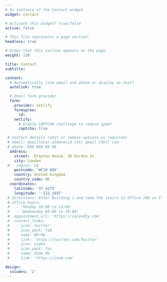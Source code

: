 ```yaml
---
# An instance of the Contact widget.
widget: contact

# Activate this widget? true/false
active: false

# This file represents a page section.
headless: true

# Order that this section appears on the page.
weight: 130

title: Contact
subtitle:

content:
  # Automatically link email and phone or display as text?
  autolink: true

  # Email form provider
  form:
    provider: netlify
    formspree:
      id:
    netlify:
      # Enable CAPTCHA challenge to reduce spam?
      captcha: true

 # Contact details (edit or remove options as required)
 # email: mpaillacar.almonacid [at] gmail [dot] com
 # phone: 888 888 88 88
  address:
    street:  Drayton House, 30 Gordon St.
    city: London
 #   region: CA
    postcode: 'WC1H 0AX'
    country: United Kingdom
    country_code: UK
  coordinates:
    latitude: '37.4275'
    longitude: '-122.1697'
 # directions: Enter Building 1 and take the stairs to Office 200 on Floor 2
 # office_hours:
 #   - 'Monday 10:00 to 13:00'
 #   - 'Wednesday 09:00 to 10:00'
 #  appointment_url: 'https://calendly.com'
 #  contact_links:
 #   - icon: twitter
 #     icon_pack: fab
 #     name: DM Me
 #     link: 'https://twitter.com/Twitter'
 #   - icon: video
 #     icon_pack: fas
 #     name: Zoom Me
 #     link: 'https://zoom.com'

design:
  columns: '2'
---
```


